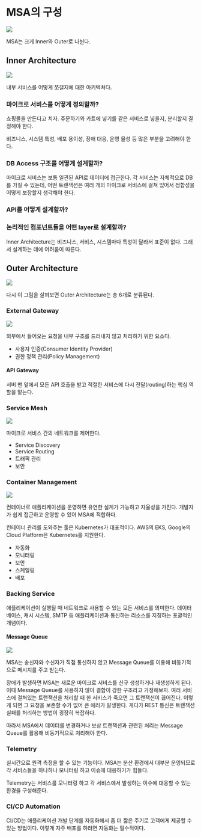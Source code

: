 # MSA의 구성

![](../../../.gitbook/assets/interview/architecture/msa-architecture-components.png)

MSA는 크게 Inner와 Outer로 나뉜다.

## Inner Architecture

![](../../../.gitbook/assets/interview/architecture/msa-innerarchitecture.png)

내부 서비스를 어떻게 쪼갤지에 대한 아키텍처다.

### 마이크로 서비스를 어떻게 정의할까?

쇼핑몰을 만든다고 치자. 주문하기와 카트에 넣기를 같은 서비스로 넣을지, 분리할지 결정해야 한다.

비즈니스, 시스템 특성, 배포 용이성, 장애 대응, 운영 율성 등 많은 부분을 고려해야 한다.

### DB Access 구조를 어떻게 설계할까?

마이크로 서비스는 보통 일관된 API로 데이터에 접근한다. 각 서비스는 자체적으로 DB를 가질 수 있는데, 어떤 트랜잭션은 여러 개의 마이크로 서비스에 걸쳐 있어서 정합성을 어떻게 보장할지 생각해야 한다.

### API를 어떻게 설계할까?

### 논리적인 컴포넌트들을 어떤 layer로 설계할까?

Inner Architecture는 비즈니스, 서비스, 시스템마다 특성이 달라서 표준이 없다. 그래서 설계하는 데에 어려움이 따른다.

## Outer Architecture

![](../../../.gitbook/assets/interview/architecture/msa-architecture-components.png)

다시 이 그림을 살펴보면 Outer Architecture는 총 6개로 분류된다.

### External Gateway

![](../../../.gitbook/assets/interview/architecture/apigateway.png)

외부에서 들어오는 요청을 내부 구조를 드러내지 않고 처리하기 위한 요소다.

* 사용자 인증\(Consumer Identity Provider\)
* 권한 정책 관리\(Policy Management\)

#### API Gateway

서버 맨 앞에서 모든 API 호출을 받고 적절한 서비스에 다시 전달\(routing\)하는 핵심 역할을 맡는다.

### Service Mesh

![](../../../.gitbook/assets/interview/architecture/serviceMesh.png)

마이크로 서비스 간의 네트워크를 제어한다.

* Service Discovery
* Service Routing
* 트래픽 관리
* 보안

### Container Management

![](../../../.gitbook/assets/interview/architecture/container-management-diagram.png)

컨테이너로 애플리케이션을 운영하면 유연한 설계가 가능하고 자율성을 가진다. 개발자가 쉽게 접근하고 운영할 수 있어 MSA에 적합하다.

컨테이너 관리를 도와주는 툴은 Kubernetes가 대표적이다. AWS의 EKS, Google의 Cloud Platform은 Kubernetes를 지원한다.

* 자동화
* 모니터링
* 보안
* 스케일링
* 배포

### Backing Service

애플리케이션이 실행될 때 네트워크로 사용할 수 있는 모든 서비스를 의미한다. 데이터베이스, 캐시 시스템, SMTP 등 애플리케이션과 통신하는 리소스를 지칭하는 포괄적인 개념이다.

#### Message Queue

![](../../../.gitbook/assets/interview/architecture/messagequeue.png)

MSA는 송신자와 수신자가 직접 통신하지 않고 Message Queue를 이용해 비동기적으로 메시지를 주고 받는다.

장애가 발생하면 MSA는 새로운 마이크로 서비스를 신규 생성하거나 재생성하게 된다. 이때 Message Queue를 사용하지 않아 결합이 강한 구조라고 가정해보자. 여러 서비스에 걸쳐있는 트랜잭션을 처리할 때 한 서비스가 죽으면 그 트랜잭션이 끊어진다. 이렇게 되면 그 요청을 보존할 수가 없어 큰 에러가 발생한다. 게다가 REST 통신은 트랜잭션 실패를 처리하는 방법이 굉장히 복잡하다.

따라서 MSA에서 데이터를 변경하거나 보상 트랜잭션과 관련된 처리는 Message Queue를 활용해 비동기적으로 처리해야 한다.

### Telemetry

실시간으로 원격 측정을 할 수 있는 기능이다. MSA는 분산 환경에서 대부분 운영되므로 각 서비스들을 하나하나 모니터링 하고 이슈에 대응하기가 힘들다.

Telemetry는 서비스를 모니터링 하고 각 서비스에서 발생하는 이슈에 대응할 수 있는 환경을 구성해준다.

### CI/CD Automation

CI/CD는 애플리케이션 개발 단계를 자동화해서 좀 더 짧은 주기로 고객에게 제공할 수 있는 방법이다. 이렇게 자주 배포를 하러면 자동화는 필수적이다.